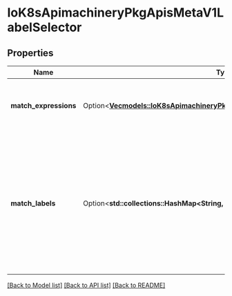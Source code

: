 # IoK8sApimachineryPkgApisMetaV1LabelSelector

## Properties

Name | Type | Description | Notes
------------ | ------------- | ------------- | -------------
**match_expressions** | Option<[**Vec<models::IoK8sApimachineryPkgApisMetaV1LabelSelectorRequirement>**](io.k8s.apimachinery.pkg.apis.meta.v1.LabelSelectorRequirement.md)> | matchExpressions is a list of label selector requirements. The requirements are ANDed. | [optional]
**match_labels** | Option<**std::collections::HashMap<String, String>**> | matchLabels is a map of {key,value} pairs. A single {key,value} in the matchLabels map is equivalent to an element of matchExpressions, whose key field is \"key\", the operator is \"In\", and the values array contains only \"value\". The requirements are ANDed. | [optional]

[[Back to Model list]](../README.md#documentation-for-models) [[Back to API list]](../README.md#documentation-for-api-endpoints) [[Back to README]](../README.md)


